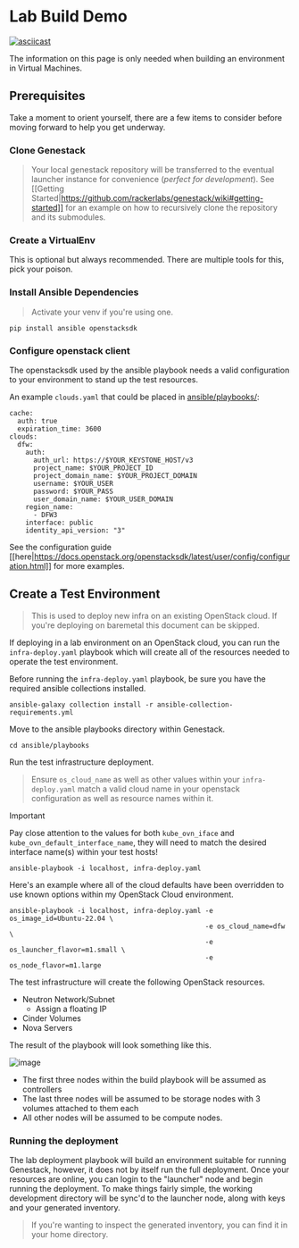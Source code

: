 # Lab Build Demo

[![asciicast](https://asciinema.org/a/629776.svg)](https://asciinema.org/a/629776)

The information on this page is only needed when building an environment in Virtual Machines.

## Prerequisites

Take a moment to orient yourself, there are a few items to consider before moving forward to help you get underway.

### Clone Genestack

> Your local genestack repository will be transferred to the eventual launcher instance for convenience (_perfect for development_).
See [[Getting Started|https://github.com/rackerlabs/genestack/wiki#getting-started]] for an example on how to recursively clone the repository and its submodules.

### Create a VirtualEnv

This is optional but always recommended. There are multiple tools for this, pick your poison.

### Install Ansible Dependencies

> Activate your venv if you're using one.

```
pip install ansible openstacksdk
```

### Configure openstack client

The openstacksdk used by the ansible playbook needs a valid configuration to your environment to stand up the test resources.

An example `clouds.yaml` that could be placed in [ansible/playbooks/](../../tree/main/ansible/playbooks):

```
cache:
  auth: true
  expiration_time: 3600
clouds:
  dfw:
    auth:
      auth_url: https://$YOUR_KEYSTONE_HOST/v3
      project_name: $YOUR_PROJECT_ID
      project_domain_name: $YOUR_PROJECT_DOMAIN
      username: $YOUR_USER
      password: $YOUR_PASS
      user_domain_name: $YOUR_USER_DOMAIN
    region_name:
      - DFW3
    interface: public
    identity_api_version: "3"
```

See the configuration guide [[here|https://docs.openstack.org/openstacksdk/latest/user/config/configuration.html]] for more examples.

## Create a Test Environment

> This is used to deploy new infra on an existing OpenStack cloud. If you're deploying on baremetal this document can be skipped.

If deploying in a lab environment on an OpenStack cloud, you can run the `infra-deploy.yaml` playbook which will create all of the resources needed to operate the test environment.

Before running the `infra-deploy.yaml` playbook, be sure you have the required ansible collections installed.

``` shell
ansible-galaxy collection install -r ansible-collection-requirements.yml
```

Move to the ansible playbooks directory within Genestack.

``` shell
cd ansible/playbooks
```

Run the test infrastructure deployment.

> Ensure `os_cloud_name` as well as other values within your `infra-deploy.yaml` match a valid cloud name in your openstack configuration as well as resource names within it.

> [!IMPORTANT]
> Pay close attention to the values for both `kube_ovn_iface` and `kube_ovn_default_interface_name`, they will need to match the desired interface name(s) within your test hosts!

``` shell
ansible-playbook -i localhost, infra-deploy.yaml
```

Here's an example where all of the cloud defaults have been overridden to use known options within my OpenStack Cloud environment.

``` shell
ansible-playbook -i localhost, infra-deploy.yaml -e os_image_id=Ubuntu-22.04 \
                                                 -e os_cloud_name=dfw \
                                                 -e os_launcher_flavor=m1.small \
                                                 -e os_node_flavor=m1.large
```

The test infrastructure will create the following OpenStack resources.

* Neutron Network/Subnet
  * Assign a floating IP
* Cinder Volumes
* Nova Servers

The result of the playbook will look something like this.

![image](https://github.com/rackerlabs/genestack/assets/2066292/7c7f4230-256c-4392-9928-767edb2ad0f0)

* The first three nodes within the build playbook will be assumed as controllers
* The last three nodes will be assumed to be storage nodes with 3 volumes attached to them each
* All other nodes will be assumed to be compute nodes.

### Running the deployment

The lab deployment playbook will build an environment suitable for running Genestack, however, it does not by itself run the full deployment. Once your resources are online, you can login to the "launcher" node and begin running the deployment. To make things fairly simple, the working development directory will be sync'd to the launcher node, along with keys and your generated inventory.

> If you're wanting to inspect the generated inventory, you can find it in your home directory.
